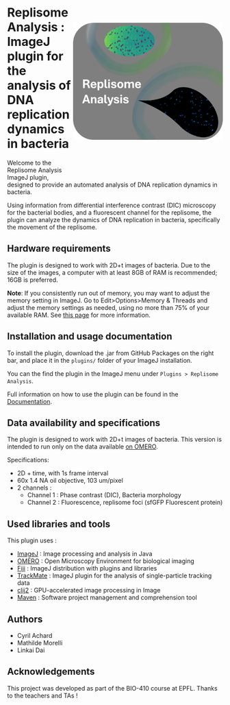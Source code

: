 <img src="docs/resources/logo.png" alt="Logo" width="350" align="right" vspace = "80"/>

# Replisome Analysis : ImageJ plugin for the analysis of DNA replication dynamics in bacteria

Welcome to the Replisome Analysis ImageJ plugin, designed to provide an automated analysis of DNA replication dynamics in bacteria.

Using information from differential interference contrast (DIC) microscopy for the bacterial bodies, and a fluorescent channel for the replisome, 
the plugin can analyze the dynamics of DNA replication in bacteria, specifically the movement of the replisome. 

## Hardware requirements

The plugin is designed to work with 2D+t images of bacteria.
Due to the size of the images, a computer with at least 8GB of RAM is recommended; 16GB is preferred.

**Note**:
If you consistently run out of memory, you may want to adjust the memory setting in ImageJ.
Go to Edit>Options>Memory & Threads and adjust the memory settings as needed, using no more than 75% of your available RAM.
See [this page](https://docs.openmicroscopy.org/bio-formats/5.7.1/users/imagej/managing-memory.html#increasing-imagej-fijis-memory) for more information. 

## Installation and usage documentation

To install the plugin, download the .jar from GitHub Packages on the right bar, and place it in the `plugins/` folder of your ImageJ installation.

You can the find the plugin in the ImageJ menu under `Plugins > Replisome Analysis`.

Full information on how to use the plugin can be found in the [Documentation](https://c-achard.github.io/bioimage-informatics-BIO410-project/).

## Data availability and specifications

The plugin is designed to work with 2D+t images of bacteria. 
This version is intended to run only on the data available [on OMERO](https://omero.epfl.ch/webclient/?show=project-2857).

Specifications:

- 2D + time, with 1s frame interval
- 60x 1.4 NA oil objective, 103 um/pixel
- 2 channels :
    - Channel 1 : Phase contrast (DIC), Bacteria morphology
    - Channel 2 : Fluorescence, replisome foci (sfGFP Fluorescent protein)

## Used libraries and tools

This plugin uses :

- [ImageJ](https://imagej.net/) : Image processing and analysis in Java
- [OMERO](https://www.openmicroscopy.org/omero/) : Open Microscopy Environment for biological imaging
- [Fiji](https://fiji.sc/) : ImageJ distribution with plugins and libraries
- [TrackMate](https://imagej.net/plugins/trackmate/) : ImageJ plugin for the analysis of single-particle tracking data
- [clij2](https://clij.github.io/) : GPU-accelerated image processing in Image
- [Maven](https://maven.apache.org/) : Software project management and comprehension tool

## Authors

- Cyril Achard
- Mathilde Morelli
- Linkai Dai

## Acknowledgements

This project was developed as part of the BIO-410 course at EPFL.
Thanks to the teachers and TAs !
